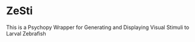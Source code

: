 # ZeSti
This is a Psychopy Wrapper for Generating and Displaying Visual Stimuli to Larval Zebrafish
